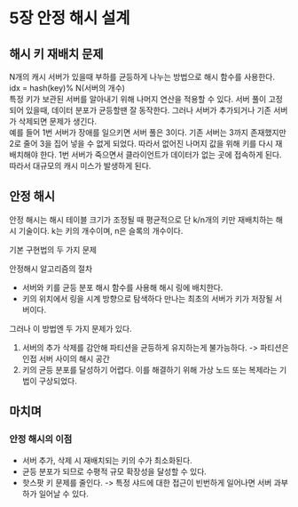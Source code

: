 # 5장 안정 해시 설계
## 해시 키 재배치 문제
N개의 캐시 서버가 있을때 부하를 균등하게 나누는 방법으로 해시 함수를 사용한다.  
idx = hash(key)% N(서버의 개수)  
특정 키가 보관된 서버를 알아내기 위해 나머지 연산을 적용할 수 있다. 서버 풀이 고정되어 있을때, 데이터 분포가 균등할땐
잘 동작한다. 그러나 서버가 추가되거나 기존 서버가 삭제되면 문제가 생긴다.  
예를 들어 1번 서버가 장애를 일으키면 서버 풀은 3이다. 기존 서버는 3까지 존재했지만 2로 줄어 3을 집어 넣을 수 없게
되었다. 따라서 없어진 나머지 값을 위해 키를 다시 재배치해야 한다. 1번 서버가 죽으면서 클라이언트가 데이터가 없는
곳에 접속하게 된다. 따라서 대규모의 캐시 미스가 발생하게 된다.

## 안정 해시
안정 해시는 해시 테이블 크기가 조정될 때 평균적으로 단 k/n개의 키만 재배치하는 해시 기술이다. k는 키의 개수이며,
n은 슬록의 개수이다.

기본 구현법의 두 가지 문제

안정해시 알고리즘의 절차
* 서버와 키를 균등 분포 해시 함수를 사용해 해시 링에 배치한다.
* 키의 위치에서 링을 시계 방향으로 탐색하다 만나는 최초의 서버가 키가 저장될 서버이다.

그러나 이 방법엔 두 가지 문제가 있다.
1. 서버의 추가 삭제를 감안해 파티션을 균등하게 유지하는게 불가능하다. -> 파티션은 인접 서버 사이의 해시 공간
2. 키의 균등 분포를 달성하기 어렵다.
이를 해결하기 위해 가상 노드 또는 복제라는 기법이 구상되었다.

## 마치며
### 안정 해시의 이점
* 서버 추가, 삭제 시 재배치되는 키의 수가 최소화된다.
* 균등 분포가 되므로 수평적 규모 확장성을 달성할 수 있다.
* 핫스팟 키 문제를 줄인다. -> 특정 샤드에 대한 접근이 빈번하게 일어나면 서버 과부하가 일어날 수 있다.
